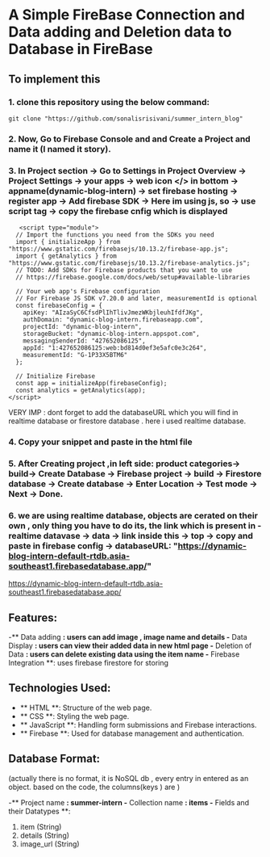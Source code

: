 # A Simple FireBase Connection and Data adding and Deletion data to Database in FireBase

## To implement this 

### 1. clone this repository using the below command:

``` git clone "https://github.com/sonalisrisivani/summer_intern_blog" ```

### 2. Now, Go to Firebase Console and and Create a Project and name it (I named it story). 

### 3. In Project section -> Go to Settings in Project Overview -> Project Settings -> your apps -> web icon </> in bottom -> appname(dynamic-blog-intern) -> set firebase hosting -> register app -> Add firebase SDK -> Here im using js, so -> use script tag -> copy the firebase cnfig which is displayed 


``` 
   <script type="module">
  // Import the functions you need from the SDKs you need
  import { initializeApp } from "https://www.gstatic.com/firebasejs/10.13.2/firebase-app.js";
  import { getAnalytics } from "https://www.gstatic.com/firebasejs/10.13.2/firebase-analytics.js";
  // TODO: Add SDKs for Firebase products that you want to use
  // https://firebase.google.com/docs/web/setup#available-libraries

  // Your web app's Firebase configuration
  // For Firebase JS SDK v7.20.0 and later, measurementId is optional
  const firebaseConfig = {
    apiKey: "AIzaSyC6CfsdPlIhTlivJmezWKbjleuhIfdfJKg",
    authDomain: "dynamic-blog-intern.firebaseapp.com",
    projectId: "dynamic-blog-intern",
    storageBucket: "dynamic-blog-intern.appspot.com",
    messagingSenderId: "427652086125",
    appId: "1:427652086125:web:bd814d0ef3e5afc0e3c264",
    measurementId: "G-1P33X5BTM6"
  };

  // Initialize Firebase
  const app = initializeApp(firebaseConfig);
  const analytics = getAnalytics(app);
</script>
```
VERY IMP : dont forget to add the databaseURL which you will find in realtime database or firestore database . here i used realtime database.



### 4. Copy your snippet and paste in the html file 

### 5. After Creating project ,in left side: product categories-> build-> Create Database -> Firebase project -> build -> Firestore database -> Create database -> Enter Location -> Test mode -> Next -> Done. 

### 6. we are using realtime database, objects are cerated on their own ,  only thing you have to do its, the link which is present in -realtime datavase -> data -> link inside this -> top -> copy and paste in firebase config -> databaseURL: "https://dynamic-blog-intern-default-rtdb.asia-southeast1.firebasedatabase.app/"
https://dynamic-blog-intern-default-rtdb.asia-southeast1.firebasedatabase.app/



## Features:

-** Data adding **:  users can add image , image name and details
-** Data Display **: users can view their added data in new html page
-** Deletion of Data **: users can delete existing data using the item name
-** Firebase Integration **: uses firebase firestore for storing 

## Technologies Used:

- ** HTML **: Structure of the web page.
- ** CSS **: Styling the web page.
- ** JavaScript **: Handling form submissions and Firebase interactions.
- ** Firebase **: Used for database management and authentication.

## Database Format:
(actually there is no format, it is NoSQL db , every entry in entered as an object. based on the code, the columns(keys ) are )

-** Project name **: summer-intern
-** Collection name **: items
-** Fields and their Datatypes **: 
   1. item (String)
   2. details (String)
   3. image_url (String)
